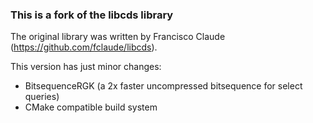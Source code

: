 <h3>This is a fork of the libcds library</h3>

The original library was written by Francisco Claude (https://github.com/fclaude/libcds). 

This version has just minor changes:
- BitsequenceRGK (a 2x faster uncompressed bitsequence for select queries)
- CMake compatible build system
